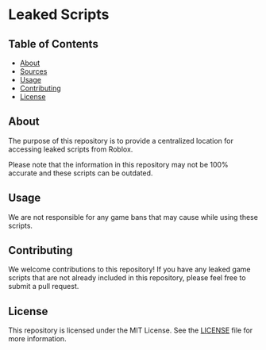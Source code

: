 # Leaked Scripts

## Table of Contents

- [About](#about)
- [Sources](#sources)
- [Usage](#usage)
- [Contributing](#contributing)
- [License](#license)

## About

The purpose of this repository is to provide a centralized location for accessing leaked scripts from Roblox.

Please note that the information in this repository may not be 100% accurate and these scripts can be outdated.
## Usage

We are not responsible for any game bans that may cause while using these scripts.

## Contributing

We welcome contributions to this repository! If you have any leaked game scripts that are not already included in this repository, please feel free to submit a pull request.

## License

This repository is licensed under the MIT License. See the [LICENSE](./LICENSE) file for more information.
